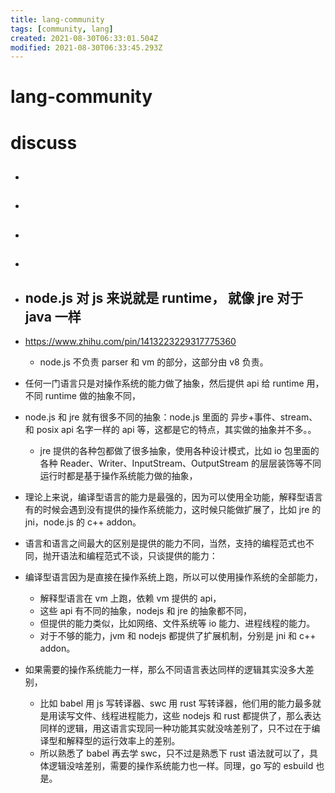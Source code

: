 ```yaml
---
title: lang-community
tags: [community, lang]
created: 2021-08-30T06:33:01.504Z
modified: 2021-08-30T06:33:45.293Z
---
```


# lang-community

# discuss

- ## 

- ## 

- ## 

- ## 

- ## node.js 对 js 来说就是 runtime， 就像 jre 对于 java 一样
- https://www.zhihu.com/pin/1413223229317775360
  - node.js 不负责 parser 和 vm 的部分，这部分由 v8 负责。
- 任何一门语言只是对操作系统的能力做了抽象，然后提供 api 给 runtime 用，不同 runtime 做的抽象不同，
- node.js 和 jre 就有很多不同的抽象：node.js 里面的 异步+事件、stream、和 posix api 名字一样的 api 等，这都是它的特点，其实做的抽象并不多。。
  - jre 提供的各种包都做了很多抽象，使用各种设计模式，比如 io 包里面的各种 Reader、Writer、InputStream、OutputStream 的层层装饰等不同运行时都是基于操作系统能力做的抽象，
- 理论上来说，编译型语言的能力是最强的，因为可以使用全功能，解释型语言有的时候会遇到没有提供的操作系统能力，这时候只能做扩展了，比如 jre 的 jni，node.js 的 c++ addon。

- 语言和语言之间最大的区别是提供的能力不同，当然，支持的编程范式也不同，抛开语法和编程范式不谈，只谈提供的能力：
- 编译型语言因为是直接在操作系统上跑，所以可以使用操作系统的全部能力，
  - 解释型语言在 vm 上跑，依赖 vm 提供的 api，
  - 这些 api 有不同的抽象，nodejs 和 jre 的抽象都不同，
  - 但提供的能力类似，比如网络、文件系统等 io 能力、进程线程的能力。
  - 对于不够的能力，jvm 和 nodejs 都提供了扩展机制，分别是 jni 和 c++ addon。
- 如果需要的操作系统能力一样，那么不同语言表达同样的逻辑其实没多大差别，
  - 比如 babel 用 js 写转译器、swc 用 rust 写转译器，他们用的能力最多就是用读写文件、线程进程能力，这些 nodejs 和 rust 都提供了，那么表达同样的逻辑，用这语言实现同一种功能其实就没啥差别了，只不过在于编译型和解释型的运行效率上的差别。
  - 所以熟悉了 babel 再去学 swc，只不过是熟悉下 rust 语法就可以了，具体逻辑没啥差别，需要的操作系统能力也一样。同理，go 写的 esbuild 也是。
